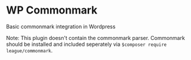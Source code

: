 # WP Commonmark

Basic commonmark integration in Wordpress

Note: This plugin doesn't contain the commonmark parser. Commonmark should be installed and included seperately via `$composer require league/commonmark`.
